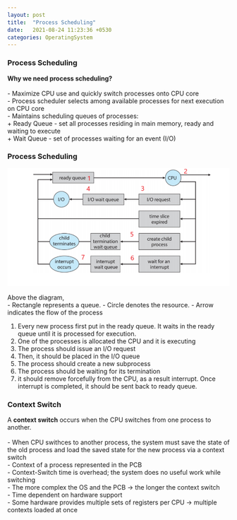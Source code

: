 ```yaml
---
layout: post
title:  "Process Scheduling"
date:   2021-08-24 11:23:36 +0530
categories: OperatingSystem
---
```


### **Process Scheduling** <br/>

**Why we need process scheduling?** <br/>
	<br/>
	- Maximize CPU use and quickly switch processes onto CPU core <br/>
	- Process scheduler selects among available processes for next execution on CPU core <br/>
	- Maintains scheduling queues of processes: <br/>
		+ Ready Queue - set all processes residing in main memory, ready and waiting to execute <br/>
		+ Wait Queue - set of processes waiting for an event (I/O) <br/>

### **Process Scheduling** <br/>
![Image Alt MemoryLayout](/assets/process_scheduling.png) <br/>

Above the diagram, <br/>
	- Rectangle represents a queue.
	- Circle denotes the resource.
	- Arrow indicates the flow of the process 
<br/>
1. Every new process first put in the ready queue. It waits in the ready queue until it is processed for execution. <br/>
2. One of the processes is allocated the CPU and it is executing <br/>
3. The process should issue an I/O request <br/>
4. Then, it should be placed in the I/O queue<br/>
5. The process should create a new subprocess<br/>
6. The process should be waiting for its termination<br/>
7. it should remove forcefully from the CPU, as a result interrupt. Once interrupt is completed, it should be sent back to ready queue. <br/>

### **Context Switch** <br/>
A **context switch** occurs when the CPU switches from one process to another. <br/>
<br/>
	- When CPU swithces to another process, the system must save the state of the old process and load the saved state for the new process via a context switch <br/>
	- Context of a process represented in the PCB<br/>
	- Context-Switch time is overhead; the system does no useful work while switching <br/>
		- The more complex the OS and the PCB -> the longer the context switch <br/>
	- Time dependent on hardware support <br/>
		- Some hardware provides multiple sets of registers per CPU -> multiple contexts loaded at once<br/>




<!-- 
프로세스란? <br/>
	- 실행중에 있는 프로그램을 얘기한다. <br/>

프로세스의 구조 <br/>
	-**텍스트 섹션**: 프로그램을 실행시키는 실행파일 내의 명령어 <br/>
	-**프로그램 카운터**: 프로세서의 레지스터 <br/>
	-**스택**: 지역변수, 함수 호출시 전달되는 파라미터를 위한 메모리 영역 <br/>
	-**데이터 섹션**: 전역변수나, static 변수의 할당 <br/>
	-**힙**: 동적할당을 위한 메모리 영역 <br/>

프로그램은 디스크의 저장된 수동적인 객체, 프로세스는 활동적인 객체를 의미 <br/>
	- 해당 프로그램의 실행파일이 메모리로 로드가 되면 프로그램은 프로세스가 된다<br/>
	- 하나의 프로그램이 여러개의 프로세스가 될 수 있음<br/>

-->



<!-- ---
Lorem ipsum dolor sit amet, consectetur adipisicing elit, sed do eiusmod tempor incididunt ut labore et dolore magna aliqua. Ut enim ad minim veniam, quis nostrud exercitation ullamco laboris nisi ut aliquip ex ea commodo consequat. Duis aute irure dolor in reprehenderit in voluptate velit esse

```javascript
const Razorpay = require('razorpay');

let rzp = Razorpay({
	key_id: 'KEY_ID',
	secret: 'name'
});

// capture request
rzp.capture(payment_id, cost)
	.then(function (data) {
		return 2;
	})
```

Check out the [Jekyll docs][jekyll-docs] for more info on how to get the most out of Jekyll. File all bugs/feature requests at [Jekyll’s GitHub repo][jekyll-gh]. If you have questions, you can ask them on [Jekyll Talk][jekyll-talk].

[jekyll-docs]: https://jekyllrb.com/docs/home
[jekyll-gh]:   https://github.com/jekyll/jekyll
[jekyll-talk]: https://talk.jekyllrb.com/ -->
